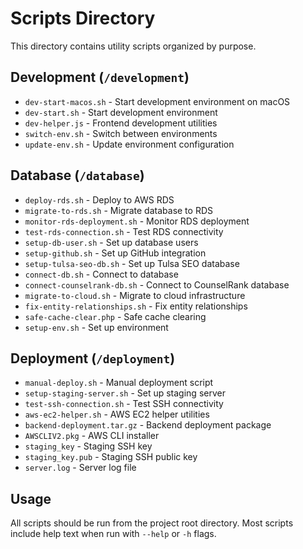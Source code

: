 # Scripts Directory

This directory contains utility scripts organized by purpose.

## Development (`/development`)
- `dev-start-macos.sh` - Start development environment on macOS
- `dev-start.sh` - Start development environment
- `dev-helper.js` - Frontend development utilities
- `switch-env.sh` - Switch between environments
- `update-env.sh` - Update environment configuration

## Database (`/database`)
- `deploy-rds.sh` - Deploy to AWS RDS
- `migrate-to-rds.sh` - Migrate database to RDS
- `monitor-rds-deployment.sh` - Monitor RDS deployment
- `test-rds-connection.sh` - Test RDS connectivity
- `setup-db-user.sh` - Set up database users
- `setup-github.sh` - Set up GitHub integration
- `setup-tulsa-seo-db.sh` - Set up Tulsa SEO database
- `connect-db.sh` - Connect to database
- `connect-counselrank-db.sh` - Connect to CounselRank database
- `migrate-to-cloud.sh` - Migrate to cloud infrastructure
- `fix-entity-relationships.sh` - Fix entity relationships
- `safe-cache-clear.php` - Safe cache clearing
- `setup-env.sh` - Set up environment

## Deployment (`/deployment`)
- `manual-deploy.sh` - Manual deployment script
- `setup-staging-server.sh` - Set up staging server
- `test-ssh-connection.sh` - Test SSH connectivity
- `aws-ec2-helper.sh` - AWS EC2 helper utilities
- `backend-deployment.tar.gz` - Backend deployment package
- `AWSCLIV2.pkg` - AWS CLI installer
- `staging_key` - Staging SSH key
- `staging_key.pub` - Staging SSH public key
- `server.log` - Server log file

## Usage
All scripts should be run from the project root directory. Most scripts include help text when run with `--help` or `-h` flags.
